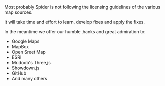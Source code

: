 
Most probably Spider is not following the licensing guidelines of the various map sources.

It will take time and effort to learn, develop fixes and apply the fixes.

In the meantime we offer our humble thanks and great admiration to:

* Google Maps
* MapBox
* Open Sreet Map
* ESRI
* Mr.doob's Three,js
* Showdown.js
* GitHub
* And many others

 